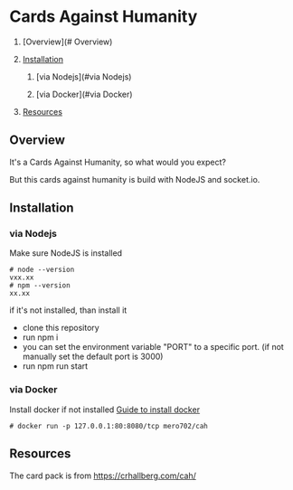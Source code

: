 # Cards Against Humanity

1. [Overview](# Overview)

2. [Installation](#Installation)
   
   1. [via Nodejs](#via Nodejs)
   
   2. [via Docker](#via Docker)

3. [Resources](#Resources)

## Overview

It's a Cards Against Humanity, so what would you expect?

But this cards against humanity is build with NodeJS and socket.io.

## Installation

### via Nodejs

Make sure NodeJS is installed

```shell
# node --version
vxx.xx
# npm --version
xx.xx
```

if it's not installed, than install it

- clone this repository
- run npm i
- you can set the environment variable "PORT" to a specific port. (if not manually set the default port is 3000)
- run npm run start

### via Docker

Install docker if not installed [Guide to install docker](https://docs.docker.com/get-docker/)

```shell
# docker run -p 127.0.0.1:80:8080/tcp mero702/cah
```

## Resources

The card pack is from https://crhallberg.com/cah/

